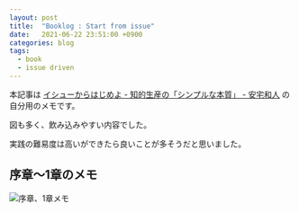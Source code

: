 ```yaml
---
layout: post
title:  "Booklog : Start from issue"
date:   2021-06-22 23:51:00 +0900
categories: blog
tags:
  - book
  - issue driven
---
```


本記事は [イシューからはじめよ - 知的生産の「シンプルな本質」 - 安宅和人](https://www.amazon.co.jp/dp/4862760856) の自分用のメモです。

図も多く、飲み込みやすい内容でした。

実践の難易度は高いができたら良いことが多そうだと思いました。

## 序章〜1章のメモ

![序章、1章メモ](/assets/images/2021-06-22-start-from-issue/StartFromIssue_0-1.png)